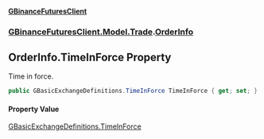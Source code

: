 #### [GBinanceFuturesClient](./index.md 'index')
### [GBinanceFuturesClient.Model.Trade](./GBinanceFuturesClient-Model-Trade.md 'GBinanceFuturesClient.Model.Trade').[OrderInfo](./GBinanceFuturesClient-Model-Trade-OrderInfo.md 'GBinanceFuturesClient.Model.Trade.OrderInfo')
## OrderInfo.TimeInForce Property
Time in force.  
```csharp
public GBasicExchangeDefinitions.TimeInForce TimeInForce { get; set; }
```
#### Property Value
[GBasicExchangeDefinitions.TimeInForce](https://docs.microsoft.com/en-us/dotnet/api/GBasicExchangeDefinitions.TimeInForce 'GBasicExchangeDefinitions.TimeInForce')  
